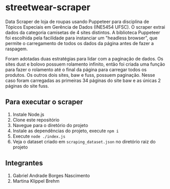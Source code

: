 # streetwear-scraper
Data Scraper de loja de roupas usando Puppeteer para disciplina de Tópicos Especiais em Gerência de Dados (INE5454 UFSC). O scraper extrai dados da categoria camisetas de 4 sites distintos. A biblioteca Puppeteer foi escolhida pela facilidade para instanciar um "headless browser", que permite o carregamento de todos os dados da página antes de fazer a raspagem. 

Foram adotadas duas estratégias para lidar com a paginação de dados. Os sites dust e bolovo possuem rolamento infinito, então foi criada uma função para fazer o rolamento até o final da página para carregar todos os produtos. Os outros dois sites, baw e fuss, possuem paginação. Nesse caso foram carregadas as primeiras 34 páginas do site baw e as únicas 2 páginas do site fuss.

## Para executar o scraper
1. Instale Node.js
2. Clone este repositório
3. Navegue para o diretório do projeto
3. Instale as dependências do projeto, execute ```npm i``` 
4. Execute ```node ./index.js```
5. Veja o dataset criado em ```scraping_dataset.json``` no diretório raiz do projeto

## Integrantes
1. Gabriel Andrade Borges Nascimento
2. Martina Klippel Brehm